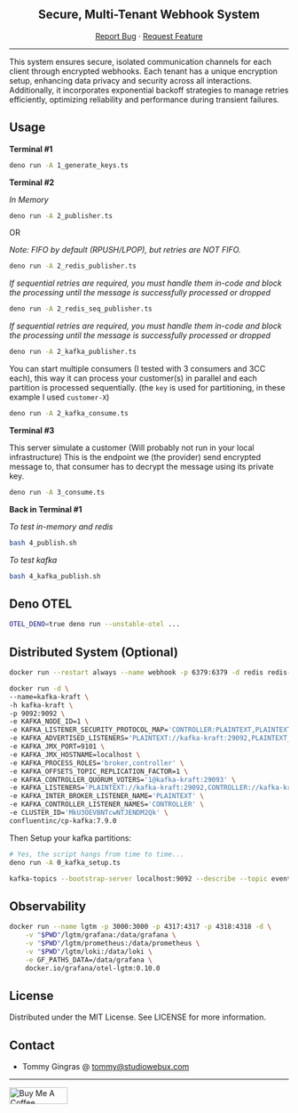 <div align="center">

<h2>Secure, Multi-Tenant Webhook System</h2>

<p align="center">
  <a href="https://github.com/studiowebux/webhook/issues">Report Bug</a>
  ·
  <a href="https://github.com/studiowebux/webhook/issues">Request Feature</a>
</p>
</div>

---

This system ensures secure, isolated communication channels for each client
through encrypted webhooks. Each tenant has a unique encryption setup, enhancing
data privacy and security across all interactions. Additionally, it incorporates
exponential backoff strategies to manage retries efficiently, optimizing
reliability and performance during transient failures.

## Usage

**Terminal #1**

```bash
deno run -A 1_generate_keys.ts
```

**Terminal #2**

_In Memory_

```bash
deno run -A 2_publisher.ts
```

OR

_Note: FIFO by default (RPUSH/LPOP), but retries are NOT FIFO._

```bash
deno run -A 2_redis_publisher.ts
```

_If sequential retries are required, you must handle them in-code and block the
processing until the message is successfully processed or dropped_

```bash
deno run -A 2_redis_seq_publisher.ts
```

_If sequential retries are required, you must handle them in-code and block the
processing until the message is successfully processed or dropped_

```bash
deno run -A 2_kafka_publisher.ts
```

You can start multiple consumers (I tested with 3 consumers and 3CC each), this
way it can process your customer(s) in parallel and each partition is processed
sequentially. (the `key` is used for partitioning, in these example I used
`customer-X`)

```bash
deno run -A 2_kafka_consume.ts
```

**Terminal #3**

This server simulate a customer (Will probably not run in your local
infrastructure) This is the endpoint we (the provider) send encrypted message
to, that consumer has to decrypt the message using its private key.

```bash
deno run -A 3_consume.ts
```

**Back in Terminal #1**

_To test in-memory and redis_

```bash
bash 4_publish.sh
```

_To test kafka_

```bash
bash 4_kafka_publish.sh
```

## Deno OTEL

```bash
OTEL_DENO=true deno run --unstable-otel ...
```

## Distributed System (Optional)

```bash
docker run --restart always --name webhook -p 6379:6379 -d redis redis-server --save 60 1 --loglevel warning
```

```bash
docker run -d \
--name=kafka-kraft \
-h kafka-kraft \
-p 9092:9092 \
-e KAFKA_NODE_ID=1 \
-e KAFKA_LISTENER_SECURITY_PROTOCOL_MAP='CONTROLLER:PLAINTEXT,PLAINTEXT:PLAINTEXT,PLAINTEXT_HOST:PLAINTEXT' \
-e KAFKA_ADVERTISED_LISTENERS='PLAINTEXT://kafka-kraft:29092,PLAINTEXT_HOST://localhost:9092' \
-e KAFKA_JMX_PORT=9101 \
-e KAFKA_JMX_HOSTNAME=localhost \
-e KAFKA_PROCESS_ROLES='broker,controller' \
-e KAFKA_OFFSETS_TOPIC_REPLICATION_FACTOR=1 \
-e KAFKA_CONTROLLER_QUORUM_VOTERS='1@kafka-kraft:29093' \
-e KAFKA_LISTENERS='PLAINTEXT://kafka-kraft:29092,CONTROLLER://kafka-kraft:29093,PLAINTEXT_HOST://0.0.0.0:9092' \
-e KAFKA_INTER_BROKER_LISTENER_NAME='PLAINTEXT' \
-e KAFKA_CONTROLLER_LISTENER_NAMES='CONTROLLER' \
-e CLUSTER_ID='MkU3OEVBNTcwNTJENDM2Qk' \
confluentinc/cp-kafka:7.9.0
```

Then Setup your kafka partitions:

```bash
# Yes, the script hangs from time to time...
deno run -A 0_kafka_setup.ts

kafka-topics --bootstrap-server localhost:9092 --describe --topic events
```

## Observability

```bash
docker run --name lgtm -p 3000:3000 -p 4317:4317 -p 4318:4318 -d \
	-v "$PWD"/lgtm/grafana:/data/grafana \
	-v "$PWD"/lgtm/prometheus:/data/prometheus \
	-v "$PWD"/lgtm/loki:/data/loki \
	-e GF_PATHS_DATA=/data/grafana \
	docker.io/grafana/otel-lgtm:0.10.0
```

## License

Distributed under the MIT License. See LICENSE for more information.

## Contact

- Tommy Gingras @ tommy@studiowebux.com

---

<a href="https://www.buymeacoffee.com/studiowebux" target="_blank"
        ><img
          src="https://cdn.buymeacoffee.com/buttons/v2/default-yellow.png"
          alt="Buy Me A Coffee"
          style="height: 30px !important; width: 105px !important"
      /></a>
